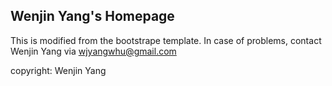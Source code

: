 ## Wenjin Yang's Homepage
This is modified from the bootstrape template. 
In case of problems, contact Wenjin Yang via wjyangwhu@gmail.com

copyright: Wenjin Yang
